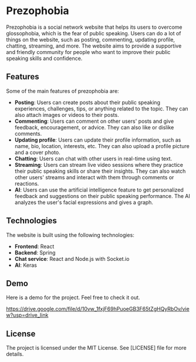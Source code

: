 # Prezophobia

Prezophobia is a social network website that helps its users to overcome glossophobia, which is the fear of public speaking. Users can do a lot of things on the website, such as posting, commenting, updating profile, chatting, streaming, and more. The website aims to provide a supportive and friendly community for people who want to improve their public speaking skills and confidence.

## Features

Some of the main features of prezophobia are:

- **Posting**: Users can create posts about their public speaking experiences, challenges, tips, or anything related to the topic. They can also attach images or videos to their posts.
- **Commenting**: Users can comment on other users' posts and give feedback, encouragement, or advice. They can also like or dislike comments.
- **Updating profile**: Users can update their profile information, such as name, bio, location, interests, etc. They can also upload a profile picture and a cover photo.
- **Chatting**: Users can chat with other users in real-time using text.
- **Streaming**: Users can stream live video sessions where they practice their public speaking skills or share their insights. They can also watch other users' streams and interact with them through comments or reactions.
- **AI**: Users can use the artificial intelligence feature to get personalized feedback and suggestions on their public speaking performance. The AI analyzes the user's facial expressions and gives a graph.

## Technologies

The website is built using the following technologies:

- **Frontend**: React
- **Backend**: Spring
- **Chat service**: React and Node.js with Socket.io
- **AI**: Keras

## Demo

Here is a demo for the project. Feel free to check it out.

https://drive.google.com/file/d/10vw_1fxjF69hPuoeGB3F65tZgHQyRbOv/view?usp=drive_link

## License

The project is licensed under the MIT License. See [LICENSE] file for more details.
